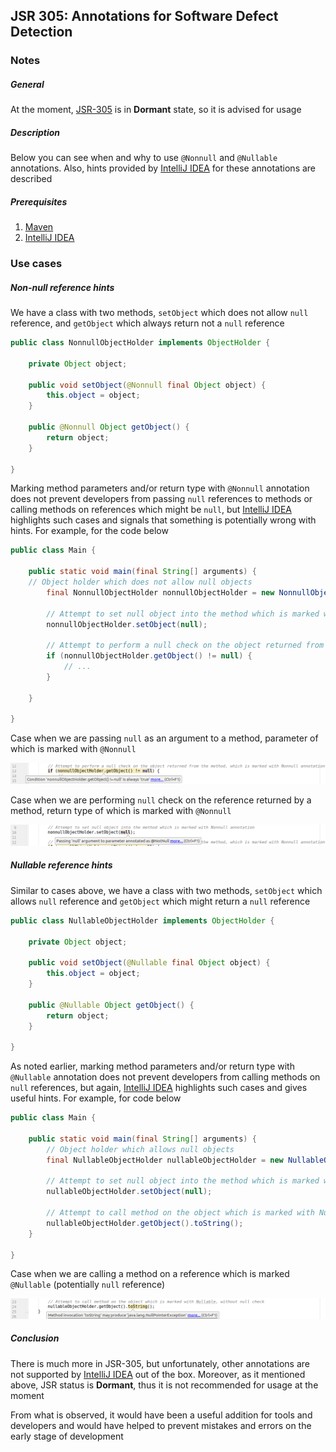 ## JSR 305: Annotations for Software Defect Detection

### Notes

##### General
At the moment, [JSR-305](https://jcp.org/en/jsr/detail?id=305) is in **Dormant** state, so it is advised for usage

##### Description
Below you can see when and why to use `@Nonnull` and `@Nullable` annotations. Also, hints provided by [IntelliJ IDEA](https://www.jetbrains.com/idea/) for these annotations are described

##### Prerequisites
1. [Maven](https://maven.apache.org/)
2. [IntelliJ IDEA](https://www.jetbrains.com/idea/)

### Use cases

##### Non-null reference hints
We have a class with two methods, `setObject` which does not allow `null` reference, and `getObject` which always return not a `null` reference
```java
public class NonnullObjectHolder implements ObjectHolder {

    private Object object;

    public void setObject(@Nonnull final Object object) {
        this.object = object;
    }

    public @Nonnull Object getObject() {
        return object;
    }

}
```
Marking method parameters and/or return type with `@Nonnull` annotation does not prevent developers from passing `null` references to methods or calling methods on references which might be `null`, but [IntelliJ IDEA](https://www.jetbrains.com/idea/) highlights such cases and signals that something is potentially wrong with hints. For example, for the code below
```java
public class Main {

    public static void main(final String[] arguments) {
    // Object holder which does not allow null objects
        final NonnullObjectHolder nonnullObjectHolder = new NonnullObjectHolder();
    
        // Attempt to set null object into the method which is marked with Nonnull annotation
        nonnullObjectHolder.setObject(null);
    
        // Attempt to perform a null check on the object returned from the method, which is marked with Nonnull annotation
        if (nonnullObjectHolder.getObject() != null) {
            // ...
        }
        
    }

}
```
Case when we are passing `null` as an argument to a method, parameter of which is marked with `@Nonnull`

![jsr-305-nonnull-check-1.png](screenshots/jsr-305-nonnull-check-1.png)

Case when we are performing `null` check on the reference returned by a method, return type of which is marked with `@Nonnull`

![jsr-305-nonnull-check-2.png](screenshots/jsr-305-nonnull-check-2.png)

##### Nullable reference hints
Similar to cases above, we have a class with two methods, `setObject` which allows `null` reference and `getObject` which might return a `null` reference
```java
public class NullableObjectHolder implements ObjectHolder {

    private Object object;

    public void setObject(@Nullable final Object object) {
        this.object = object;
    }

    public @Nullable Object getObject() {
        return object;
    }

}
``` 
As noted earlier, marking method parameters and/or return type with `@Nullable` annotation does not prevent developers from calling methods on `null` references, but again, [IntelliJ IDEA](https://www.jetbrains.com/idea/) highlights such cases and gives useful hints. For example, for code below
```java
public class Main {

    public static void main(final String[] arguments) {
        // Object holder which allows null objects
        final NullableObjectHolder nullableObjectHolder = new NullableObjectHolder();

        // Attempt to set null object into the method which is marked with Nullable annotation
        nullableObjectHolder.setObject(null);

        // Attempt to call method on the object which is marked with Nullable, without null check
        nullableObjectHolder.getObject().toString();
    }

}

```
Case when we are calling a method on a reference which is marked `@Nullable` (potentially `null` reference)

![jsr-305-nullable-check-1.png](screenshots/jsr-305-nullable-check-1.png)

##### Conclusion
There is much more in JSR-305, but unfortunately, other annotations are not supported by [IntelliJ IDEA](https://www.jetbrains.com/idea/) out of the box. Moreover, as it mentioned above, JSR status is **Dormant**, thus it is not recommended for usage at the moment

From what is observed, it would have been a useful addition for tools and developers and would have helped to prevent mistakes and errors on the early stage of development
